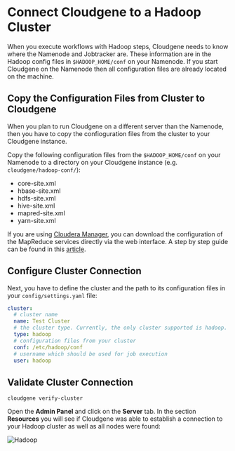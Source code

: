 
# Connect Cloudgene to a Hadoop Cluster


When you execute workflows with Hadoop steps, Cloudgene needs to know where the Namenode and Jobtracker are. These information are in the Hadoop config files in `$HADOOP_HOME/conf` on your Namenode. If you start Cloudgene on the Namenode then all configuration files are already located on the machine.


## Copy the Configuration Files from Cluster to Cloudgene

When you plan to run Cloudgene on a different server than the Namenode, then you have to copy the confioguration files from the cluster to your Cloudgene instance.

Copy the following configuration files from the `$HADOOP_HOME/conf` on your Namenode to a directory on your Cloudgene instance (e.g. `cloudgene/hadoop-conf/`):

- core-site.xml
- hbase-site.xml
- hdfs-site.xml
- hive-site.xml
- mapred-site.xml
- yarn-site.xml

If you are using [Cloudera Manager](https://www.cloudera.com/products/product-components/cloudera-manager.html), you can download the configuration of the MapReduce services directly via the web interface. A step by step guide can be found in this [article](https://www.cloudera.com/documentation/enterprise/5-6-x/topics/cm_mc_client_config.html).

## Configure Cluster Connection

Next, you have to define the cluster and the path to its configuration files in your `config/settings.yaml` file:


```yaml
cluster:
  # cluster name
  name: Test Cluster
  # the cluster type. Currently, the only cluster supported is hadoop.
  type: hadoop
  # configuration files from your cluster
  conf: /etc/hadoop/conf
  # username which should be used for job execution
  user: hadoop
```


## Validate Cluster Connection

```
cloudgene verify-cluster
```

Open the **Admin Panel** and click on the **Server** tab. In the section **Resources** you will see if Cloudgene was able to establish a connection to your Hadoop cluster as well as all nodes were found:


![Hadoop](/images/screenshots/hadoop-cluster.png)
